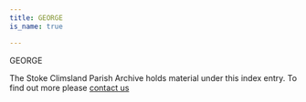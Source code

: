 ```yaml
---
title: GEORGE
is_name: true

---
```


GEORGE


The Stoke Climsland Parish Archive holds material under this index entry. To find out more please [contact us](/contact/)
